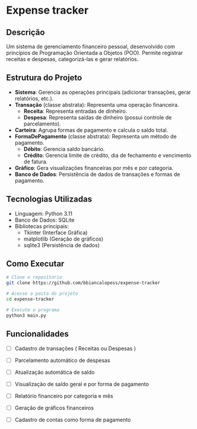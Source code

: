 # Expense tracker

## Descrição
Um sistema de gerenciamento financeiro pessoal, desenvolvido com princípios de Programação Orientada a Objetos (POO). Permite registrar receitas e despesas, categorizá-las e gerar relatórios.

## Estrutura do Projeto
- **Sistema**: Gerencia as operações principais (adicionar transações, gerar relatórios, etc.).
- **Transação** (classe abstrata): Representa uma operação financeira.
  - **Receita**: Representa entradas de dinheiro.
  - **Despesa**: Representa saídas de dinheiro (possui controle de parcelamento).
- **Carteira**: Agrupa formas de pagamento e calcula o saldo total.
- **FormaDePagamento** (classe abstrata): Representa um método de pagamento.
  - **Débito**: Gerencia saldo bancário.
  - **Crédito**: Gerencia limite de crédito, dia de fechamento e vencimento de fatura.
- **Gráfico**: Gera visualizações financeiras por mês e por categoria.
- **Banco de Dados**: Persistência de dados de transações e formas de pagamento.

## Tecnologias Utilizadas
- Linguagem: Python 3.11
- Banco de Dados: SQLite
- Bibliotecas principais:
  - Tkinter (Interface Gráfica)
  - matplotlib (Geração de gráficos)
  - sqlite3 (Persistência de dados)

## Como Executar
```bash
# Clone o repositório
git clone https://github.com/bbiancalopess/expense-tracker

# Acesse a pasta do projeto
cd expense-tracker

# Execute o programa
python3 main.py
```

## Funcionalidades
- [ ] Cadastro de transações ( Receitas ou Despesas )
- [ ] Parcelamento automático de despesas
- [ ] Atualização automática de saldo
- [ ] Visualização de saldo geral e por forma de pagamento
- [ ] Relatório financeiro por categoria e mês
- [ ] Geração de gráficos financeiros
- [ ] Cadastro de contas como forma de pagamento

 
